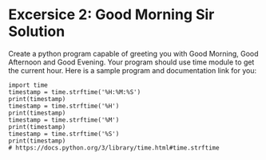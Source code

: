 # Excersice 2: Good Morning Sir Solution

Create a python program capable of greeting you with Good Morning, Good Afternoon and Good Evening. Your program should use time module to get the current hour. Here is a sample program and documentation link for you:

```Py
import time
timestamp = time.strftime('%H:%M:%S')
print(timestamp)
timestamp = time.strftime('%H')
print(timestamp)
timestamp = time.strftime('%M')
print(timestamp)
timestamp = time.strftime('%S')
print(timestamp)
# https://docs.python.org/3/library/time.html#time.strftime
```

